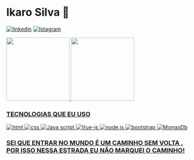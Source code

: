 # Ikaro Silva  🐻
[![linkedin](https://img.shields.io/badge/LinkedIn-0077B5?style=for-the-badge&logo=linkedin&logoColor=white)](https://br.linkedin.com/in/ikaro-silva-71071b221)
[![Istagram](https://img.shields.io/badge/Instagram-E4405F?style=for-the-badge&logo=instagram&logoColor=white)](https://www.instagram.com/afroo_zen/)

<div>
  <a href="https://github.com/Ikaro-silva">
  <img height="167em"  src="https://github-readme-stats.vercel.app/api?username=Ikaro-silva&show_icons=true&theme=material-palenight&include_all_commits=true&count_private=true"/>
 <img height="167em"   src="https://github-readme-stats.vercel.app/api/top-langs/?username=Ikaro-silva&layout=compact&langs_count=7&theme=material-palenight"/>
</div>

### TECNOLOGIAS QUE EU USO 
<div style = display:inline_block> 
    <img aling= "center" alt="html" src ="https://img.shields.io/badge/HTML5-E34F26?style=for-the-badge&logo=html5&logoColor=white"/>
    <img aling= "center" alt="css" src ="https://img.shields.io/badge/CSS-239120?&style=for-the-badge&logo=css3&logoColor=white"/>
    <img aling= "center" alt="Java script" src ="https://img.shields.io/badge/JavaScript-323330?style=for-the-badge&logo=javascript&logoColor=F7DF1E"/>
    <img aling= "center" alt="Vue-js" src ="https://img.shields.io/badge/Vue.js-35495E?style=for-the-badge&logo=vue.js&logoColor=4FC08D"/>
    <img aling= "center" alt="node.js" src ="https://img.shields.io/badge/Node.js-43853D?style=for-the-badge&logo=node.js&logoColor=white"/>
    <img aling= "center" alt="bootstrap" src ="https://img.shields.io/badge/Bootstrap-563D7C?style=for-the-badge&logo=bootstrap&logoColor=white"/>
    <img aling= "center" alt="MongoDb" src ="https://img.shields.io/badge/MongoDB-4EA94B?style=for-the-badge&logo=mongodb&logoColor=white"/>
</div>

### SEI QUE ENTRAR NO MUNDO É UM CAMINHO SEM VOLTA , POR ISSO NESSA ESTRADA EU NÃO MARQUEI O CAMINHO!
